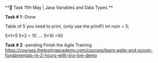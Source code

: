 **📌 Task 11th May | Java Variables and Data Types **

**Task # 1** -Done

Table of 5 you need to print,  (only use the printF)
int num = 5;

5×1=5
5×2 = 10
….
5×10 =50


**Task # 2** -pending
Finish the Agile Training 
https://courses.thetestingacademy.com/courses/learn-agile-and-scrum-fundamentals-in-2-hours-with-jira-live-demo